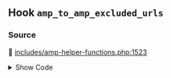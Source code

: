 ## Hook `amp_to_amp_excluded_urls`

### Source

:link: [includes/amp-helper-functions.php:1523](../../includes/amp-helper-functions.php#L1523)

<details>
<summary>Show Code</summary>

```php
$excluded_urls = apply_filters( 'amp_to_amp_excluded_urls', [] );
```

</details>
